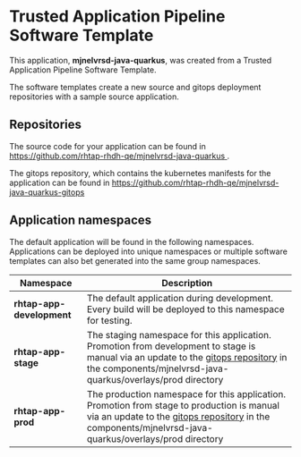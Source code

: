 # Trusted Application Pipeline Software Template

This application, **mjnelvrsd-java-quarkus**, was created from a Trusted Application Pipeline Software Template.

The software templates create a new source and gitops deployment repositories with a sample source application. 

## Repositories

The source code for your application can be found in [https://github.com/rhtap-rhdh-qe/mjnelvrsd-java-quarkus ](https://github.com/rhtap-rhdh-qe/mjnelvrsd-java-quarkus ).
 
The gitops repository, which contains the kubernetes manifests for the application can be found in 
[https://github.com/rhtap-rhdh-qe/mjnelvrsd-java-quarkus-gitops ](https://github.com/rhtap-rhdh-qe/mjnelvrsd-java-quarkus-gitops ) 

## Application namespaces 

The default application will be found in the following namespaces. Applications can be deployed into unique namespaces or multiple software templates can also bet generated into the same group namespaces.  

|  Namespace   |  Description   |  
| -------- | -------- |   
| **rhtap-app-development** | The default application during development. Every build will be deployed to this namespace for testing. | 
| **rhtap-app-stage** | The staging namespace for this application. Promotion from development to stage is manual via an update to the [gitops repository](https://github.com/rhtap-rhdh-qe/mjnelvrsd-java-quarkus-gitops ) in the components/mjnelvrsd-java-quarkus/overlays/prod directory |  
| **rhtap-app-prod** | The production namespace for this application. Promotion from stage to production is manual via an update to the [gitops repository](https://github.com/rhtap-rhdh-qe/mjnelvrsd-java-quarkus-gitops ) in the components/mjnelvrsd-java-quarkus/overlays/prod directory | 